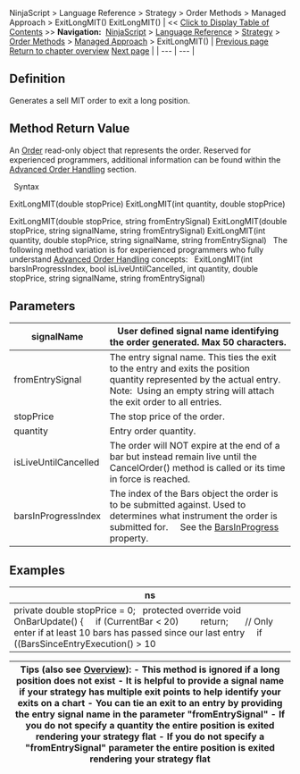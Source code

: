 ﻿
NinjaScript > Language Reference > Strategy > Order Methods > Managed Approach > ExitLongMIT()
ExitLongMIT()
| << [Click to Display Table of Contents](exitlongmit.md) >> **Navigation:**     [NinjaScript](ninjascript.md) > [Language Reference](language_reference_wip.md) > [Strategy](strategy.md) > [Order Methods](order_methods.md) > [Managed Approach](managed_approach.md) > ExitLongMIT() | [Previous page](exitlonglimit.md) [Return to chapter overview](managed_approach.md) [Next page](exitlongstoplimit.md) |
| --- | --- |
## Definition
Generates a sell MIT order to exit a long position.
## 
## Method Return Value
An [Order](order.md) read-only object that represents the order. Reserved for experienced programmers, additional information can be found within the [Advanced Order Handling](advanced_order_handling.md) section.   

 
Syntax  

ExitLongMIT(double stopPrice)
ExitLongMIT(int quantity, double stopPrice)   

ExitLongMIT(double stopPrice, string fromEntrySignal)
ExitLongMIT(double stopPrice, string signalName, string fromEntrySignal)
ExitLongMIT(int quantity, double stopPrice, string signalName, string fromEntrySignal)
 
The following method variation is for experienced programmers who fully understand [Advanced Order Handling](advanced_order_handling.md) concepts:
 
ExitLongMIT(int barsInProgressIndex, bool isLiveUntilCancelled, int quantity, double stopPrice, string signalName, string fromEntrySignal)
 
## Parameters
| signalName | User defined signal name identifying the order generated. Max 50 characters. |
| --- | --- |
| fromEntrySignal | The entry signal name. This ties the exit to the entry and exits the position quantity represented by the actual entry.    Note:  Using an empty string will attach the exit order to all entries. |
| stopPrice | The stop price of the order. |
| quantity | Entry order quantity. |
| isLiveUntilCancelled | The order will NOT expire at the end of a bar but instead remain live until the CancelOrder() method is called or its time in force is reached. |
| barsInProgressIndex | The index of the Bars object the order is to be submitted against. Used to determines what instrument the order is submitted for.      See the [BarsInProgress](barsinprogress.md) property. |
## 
## 
## Examples
| ns |
| --- |
| private double stopPrice = 0;   protected override void OnBarUpdate() {      if (CurrentBar < 20)          return;        // Only enter if at least 10 bars has passed since our last entry      if ((BarsSinceEntryExecution() > 10 || BarsSinceEntryExecution() == -1) && CrossAbove(SMA(10), SMA(20), 1))      {          EnterLong("SMA Cross Entry");          stopPrice = High[0];      }        // Exits position      ExitLongMIT(stopPrice); } |

| Tips (also see [Overview](managed_approach.md)): - This method is ignored if a long position does not exist - It is helpful to provide a signal name if your strategy has multiple exit points to help identify your exits on a chart - You can tie an exit to an entry by providing the entry signal name in the parameter "fromEntrySignal" - If you do not specify a quantity the entire position is exited rendering your strategy flat - If you do not specify a "fromEntrySignal" parameter the entire position is exited rendering your strategy flat |
| --- |

